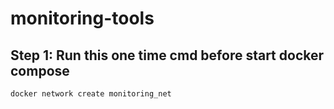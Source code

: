 # monitoring-tools

## Step 1: Run this one time cmd before start docker compose

```
docker network create monitoring_net
```
